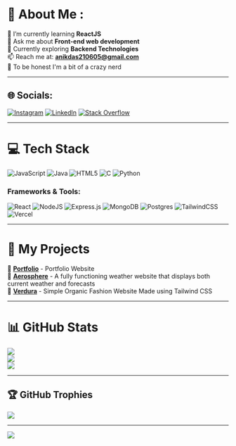 # 💫 About Me :

🌱 I’m currently learning **ReactJS**  
💬 Ask me about **Front-end web development**    
🚀 Currently exploring **Backend Technologies**  
📫 Reach me at: **anikdas210605@gmail.com**  
🎸 To be honest I'm a bit of a crazy nerd

---

## 🌐 Socials:
[![Instagram](https://img.shields.io/badge/Instagram-%23E4405F.svg?logo=Instagram&logoColor=white)](https://instagram.com/anikk.dass)
[![LinkedIn](https://img.shields.io/badge/LinkedIn-%230077B5.svg?logo=linkedin&logoColor=white)](https://linkedin.com/in/anikdas21)
[![Stack Overflow](https://img.shields.io/badge/-Stackoverflow-FE7A16?logo=stack-overflow&logoColor=white)](https://stackoverflow.com/users/26660250)

---

# 💻 Tech Stack

![JavaScript](https://img.shields.io/badge/javascript-%23323330.svg?style=for-the-badge&logo=javascript&logoColor=%23F7DF1E)
![Java](https://img.shields.io/badge/java-%23ED8B00.svg?style=for-the-badge&logo=java&logoColor=white)
![HTML5](https://img.shields.io/badge/html5-%23E34F26.svg?style=for-the-badge&logo=html5&logoColor=white)
![C](https://img.shields.io/badge/c-%2300599C.svg?style=for-the-badge&logo=c&logoColor=white)
![Python](https://img.shields.io/badge/python-3670A0?style=for-the-badge&logo=python&logoColor=ffdd54)

### Frameworks & Tools:

![React](https://img.shields.io/badge/react-%2320232a.svg?style=for-the-badge&logo=react&logoColor=%2361DAFB)
![NodeJS](https://img.shields.io/badge/node.js-6DA55F?style=for-the-badge&logo=node.js&logoColor=white)
![Express.js](https://img.shields.io/badge/express.js-%23404d59.svg?style=for-the-badge&logo=express&logoColor=%2361DAFB)
![MongoDB](https://img.shields.io/badge/MongoDB-%234ea94b.svg?style=for-the-badge&logo=mongodb&logoColor=white)
![Postgres](https://img.shields.io/badge/postgres-%23316192.svg?style=for-the-badge&logo=postgresql&logoColor=white)
![TailwindCSS](https://img.shields.io/badge/tailwindcss-%2338B2AC.svg?style=for-the-badge&logo=tailwind-css&logoColor=white)
![Vercel](https://img.shields.io/badge/vercel-%23000000.svg?style=for-the-badge&logo=vercel&logoColor=white)

---

# 🚀 My Projects

🔹 **[Portfolio](https://github.com/coderanik/Anik-Das)** - Portfolio Website  
🔹 **[Aerosphere](https://github.com/coderanik/AeroSphere)** - A fully functioning weather website that displays both current weather and forecasts  
🔹 **[Verdura](https://github.com/coderanik/Verdura)** - Simple Organic Fashion Website Made using Tailwind CSS  

---

# 📊 GitHub Stats

![](https://github-readme-stats.vercel.app/api?username=coderanik&theme=radical&hide_border=false&include_all_commits=true&count_private=true&cache_seconds=86400)  
![](https://github-readme-streak-stats.herokuapp.com/?user=coderanik&theme=radical&hide_border=false)  
![](https://github-readme-stats.vercel.app/api/top-langs/?username=coderanik&theme=radical&hide_border=false&include_all_commits=true&count_private=true&layout=compact)  

---

## 🏆 GitHub Trophies
![](https://github-trophies.vercel.app/?username=coderanik&theme=onedark&no-frame=false&no-bg=false&margin-w=4)

---

[![](https://visitcount.itsvg.in/api?id=coderanik&icon=0&color=0)](https://visitcount.itsvg.in)

